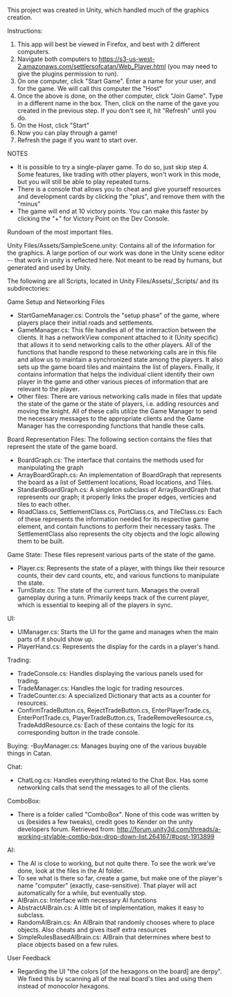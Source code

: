 This project was created in Unity, which handled much of the graphics creation.

Instructions:
  1. This app will best be viewed in Firefox, and best with 2 different computers.
  2. Navigate both computers to https://s3-us-west-2.amazonaws.com/settlersofcatan/Web_Player.html
      (you may need to give the plugins permission to run).
  3. On one computer, click "Start Game".  Enter a name for your user, and for the game. We will call this computer the "Host"
  4. Once the above is done, on the other computer, click "Join Game".  Type in a different name in the box.  Then, click on the name of the gave you created in the previous step.  If you don't see it, hit "Refresh" until you do.
  5. On the Host, click "Start"
  6. Now you can play through a game!
  7. Refresh the page if you want to start over.

NOTES
  - It is possible to try a single-player game.  To do so, just skip step 4.  Some features, like trading with other players, won't work in this mode, but you will still be able to play repeated turns.
  - There is a console that allows you to cheat and give yourself resources and development cards by clicking the "plus", and remove them with the "minus"
  - The game will end at 10 victory points.  You can make this faster by clicking the "+" for Victory Point on the Dev Console.

Rundown of the most important files.

Unity Files/Assets/SampleScene.unity: Contains all of the information for the graphics.  A large portion of
  our work was done in the Unity scene editor -- that work in unity is reflected here. 
  Not meant to be read by humans, but generated and used by Unity.	
 
The following are all Scripts, located in Unity Files/Assets/_Scripts/ and its subdirectories:

Game Setup and Networking Files
- StartGameManager.cs: Controls the "setup phase" of the game, where players place their
    initial roads and settlements.
- GameManager.cs: This file handles all of the interraction between the clients. It has a 
  networkView component attached to it (Unity specific) that allows it to send networking 
  calls to the other players. All of the functions that handle respond to these networking
  calls are in this file and allow us to maintain a synchronized state among the players.
  It also sets up the game board tiles and maintains the list of players. Finally, it contains
  information that helps the individual client identify their own player in the game
  and other various pieces of information that are relevant to the player.
- Other files: There are various networking calls made in files that update the state of the game
  or the state of players, i.e. adding resources and moving the knight. All of these calls
  utilize the Game Manager to send the necessary messages to the appropriate clients 
  and the Game Manager has the corresponding functions that handle these calls.

Board Representation Files: The following section contains the files that
    represent the state of the game board.
- BoardGraph.cs: The interface that contains the methods used for manipulating the graph
- ArrayBoardGraph.cs: An implementation of BoardGraph that represents the board as a list
    of Settlement locations, Road locations, and Tiles.
- StandardBoardGraph.cs: A singleton subclass of ArrayBoardGraph that represents our graph;
    it properly links the proper edges, verticies and tiles to each other.
- RoadClass.cs, SettlementClass.cs, PortClass.cs, and TileClass.cs: Each of these
    represents the information needed for its respective game element, and contain
    functions to perform their necessary tasks. The SettlementClass also represents the 
    city objects and the logic allowing them to be built.

Game State: These files represent various parts of the state of the game.
- Player.cs: Represents the state of a player, with things like their resource counts,
    their dev card counts, etc, and various functions to manipulate the state.
- TurnState.cs: The state of the current turn.  Manages the overall gameplay during a turn. 
  Primarily keeps track of the current player, which is essential to keeping all of the players
  in sync.

UI:
- UIManager.cs: Starts the UI for the game and manages when the main parts of it should show up.
- PlayerHand.cs: Represents the display for the cards in a player's hand.

Trading:
- TradeConsole.cs: Handles displaying the various panels used for trading.
- TradeManager.cs: Handles the logic for trading resources.
- TradeCounter.cs: A specialized Dictionary that acts as a counter for resources.
- ConfirmTradeButton.cs, RejectTradeButton.cs, EnterPlayerTrade.cs, EnterPortTrade.cs,
    PlayerTradeButton.cs, TradeRemoveResource.cs, TradeAddResource.cs: Each of these
    contains the logic for its corresponding button in the trade console.

Buying:
-BuyManager.cs: Manages buying one of the various buyable things in Catan.

Chat:
- ChatLog.cs: Handles everything related to the Chat Box. Has some networking calls that send 
  the messages to all of the clients.

ComboBox:
- There is a folder called "ComboBox".  None of this code was written by us (besides a few
    tweaks), credit goes to Kender on the unity developers forum.  Retrieved from:
    http://forum.unity3d.com/threads/a-working-stylable-combo-box-drop-down-list.264167/#post-1913899

AI: 
- The AI is close to working, but not quite there.  To see the work we've done, look at the files in the AI folder.
- To see what is there so far, create a game, but make one of the player's name "computer" (exactly, case-sensitive).      That player will act automatically for a while, but eventually stop.
- AIBrain.cs: Interface with necessary AI functions
- AbstractAIBrain.cs: A little bit of implementation, makes it easy to subclass.
- RandomAIBrain.cs: An AIBrain that randomly chooses where to place objects.  Also cheats and gives itself extra resources
- SimpleRulesBasedAIBrain.cs: AIBrain that determines where best to place objects based on a few rules.

User Feedback
- Regarding the UI "the colors [of the hexagons on the board] are derpy". We fixed this by
    scanning all of the real board's tiles and using them instead of monocolor hexagons. 
